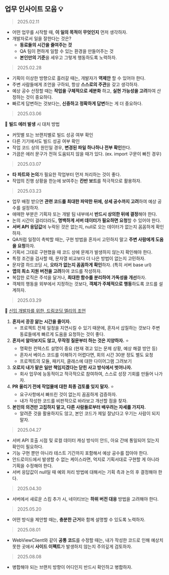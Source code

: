 ## 업무 인사이트 모음 💡

>2025.02.11 

- 어떤 업무를 시작할 때, **이 일의 목적이 무엇인지** 먼저 생각하자.
- 개발자로서 일을 잘한다는 것은? 
  - **동료들의 시간을 줄여주는 것** 
  - QA 팀이 편하게 일할 수 있는 환경을 만들어주는 것 
  - **본인만의 기준**을 세우고 그렇게 행동하도록 노력하자. 

>2025.02.28

- 기획이 이상한 방향으로 흘러갈 때는, 개발자가 **역제안** 할 수 있어야 한다.
- 주변 사람들에게 조언을 구하되, 항상 **스스로의 주관**을 갖고 생각하자. 
- 예상 공수 산정할 때는 **작업을 구체적으로 세분화** 하고, **실현 가능성을 고려**하여 산정하는 것이 중요하다. 
- 빠르게 답변하는 것보다는, **신중하고 정확하게 답변**하는 게 더 중요하다. 

>2025.03.06

📍 **빌드 에러 발생** 시 대처 방법 

- 커밋별 또는 브랜치별로 빌드 성공 여부 확인  
- 다른 기기에서도 빌드 성공 여부 확인 
- 작업 코드 상의 원인일 경우, **변경된 파일 하나하나 전부 확인**한다. 
- 가끔은 에러 문구가 전혀 도움되지 않을 때가 있다. (ex. import 구문이 빠진 경우) 

>2025.03.07

- **타 파트와 논의**가 필요한 작업부터 먼저 처리하는 것이 좋다. 
- 작업의 진행 상황을 한눈에 보여주는 **칸반 보드**를 적극적으로 활용하자. 

>2025.03.23

- 업무 배정 받으면 **관련 코드를 최대한 파악한 뒤에, 상세 공수까지 고려**하여 예상 공수를 설정하자.
- 애매한 부분은 기획자 또는 개발 팀 내부에서 **반드시 상의한 뒤에 결정**해야 한다.
- 논의 시간이 걸리더라도, **명백하게 서버 데이터가 필요하면 요청**할 수 있어야 한다.
- **서버 API 응답값**에 누락된 것은 없는지, null로 오는 데이터가 없는지 꼼꼼하게 확인하자.
- QA처럼 일정이 촉박할 때는, 구현 방법을 혼자서 고민하지 말고 **주변 사람에게 도움을 요청**하자.
- 기획서 그대로 구현했을 때 코드 상에 문제가 발생하지 않는지 확인해야 한다.
- 특정 조건을 검사할 때, 문자열 비교보다 더 나은 방법이 없는지 고민하자.
- 문자열 하드코딩 시, **오타가 없는지 꼼꼼하게 확인**하자. (특히 서버 base url)
- **앱의 최소 지원 버전을 고려**하여 코드를 작성하자.
- 복잡한 로직은 주석을 달거나, **최대한 함수를 분리하여 가독성을 개선**하자.
- 객체의 행동을 외부에서 지정하는 것보다, **객체가 주체적으로 행동**하도록 코드를 설계하자.

>2025.03.29 

📍 [신입 개발자를 위한, 드림코딩 엘리의 조언](https://www.youtube.com/watch?v=vtVpMBbRmlA)

1. **혼자서 끙끙 앓는 시간을 줄이자.** 
    - 프로젝트 전체 일정을 지연시킬 수 있기 때문에, 혼자서 삽질하는 것보다 주변 동료들에게 빠르게 도움을 요청하는 것이 좋다. 
2. **혼자서 알아보지도 않고, 무작정 질문부터 하는 것은 지양하자.** ⭐️
    - 명확한 컨텍스트 설명이 중요 (현재 겪고 있는 문제 상황, 예상 해결 방안 등)
    - 혼자서 베이스 코드를 이해하기 어렵다면, 회의 시간 30분 정도 별도 요청
    - 프로젝트의 모듈, 패키지, 클래스에 대한 다이어그램 그려보기 
3. **오로지 내가 맡은 일만 책임지겠다는 닫힌 사고 방식에서 벗어나자.** 
    - 회사 업무에 능동적이고 적극적으로 참여하여, 스스로 성장 기회를 만들어 나가자. 
4. **PR 올리기 전에 작업물에 대한 최종 검토를 잊지 말자.** ⭐️
    - 요구사항에서 빠뜨린 것이 없는지 꼼꼼하게 검증하자. 
    - 내가 작성한 코드를 비판적으로 바라보고 개선할 점을 찾자. 
5. **본인의 의견만 고집하지 말고, 다른 사람들로부터 배우려는 자세를 가지자.** 
    - 알려준 것을 활용하지도 않고, 본인 코드가 제일 잘났다고 우기는 사람이 되지 말자.

>2025.04.27

- 서버 API 호출 시점 및 로컬 데이터 캐싱 방식이 안드, 아요 간에 통일되어 있는지 확인이 필요하다.
- 기능 구현 뿐만 아니라 테스트 기간까지 포함해서 예상 공수를 잡아야 한다. 
- 안드로이드에서 발생할 수 없는 케이스라면, 억지로 기획서대로 구현할 게 아니라 기획을 수정해야 한다.
- 서버 응답값이 null일 때 예외 처리 방법에 대해서는 기획 측과 논의 후 결정해야 한다.

>2025.04.30

- 서버에서 새로운 스킴 추가 시, 네이티브는 **하위 버전 대응** 방법을 고려해야 한다. 

>2025.05.20 

- 어떤 방식을 제안할 때는, **충분한 근거**와 함께 설명할 수 있도록 노력하자. 

>2025.08.01

- WebViewClient와 같이 **공통 코드**를 수정할 때는, 내가 작성한 코드로 인해 예상치 못한 곳에서 **사이드 이펙트**가 발생하지 않는지 주의깊게 검토하자. 

>2025.08.08

- 병합해야 되는 브랜치 방향이 어디인지 반드시 확인하고 병합하자. 